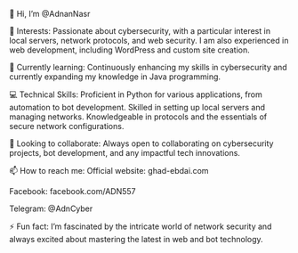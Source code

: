 👋 Hi, I’m @AdnanNasr

👀 Interests: Passionate about cybersecurity, with a particular interest in local servers, network protocols, and web security. I am also experienced in web development, including WordPress and custom site creation.

🌱 Currently learning: Continuously enhancing my skills in cybersecurity and currently expanding my knowledge in Java programming.

💻 Technical Skills:
Proficient in Python for various applications, from automation to bot development.
Skilled in setting up local servers and managing networks.
Knowledgeable in protocols and the essentials of secure network configurations.

💞️ Looking to collaborate: Always open to collaborating on cybersecurity projects, bot development, and any impactful tech innovations.

📫 How to reach me:
Official website: ghad-ebdai.com

Facebook: facebook.com/ADN557

Telegram: @AdnCyber

⚡ Fun fact: I’m fascinated by the intricate world of network security and always excited about mastering the latest in web and bot technology.

